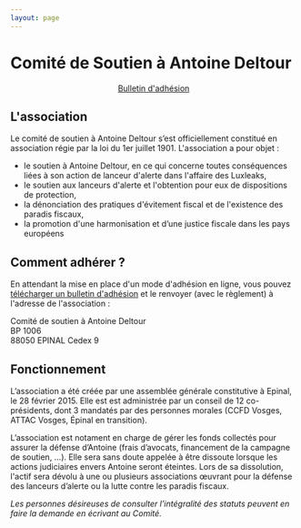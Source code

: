 ```yaml
---
layout: page
---
```

# Comité de Soutien à Antoine&nbsp;Deltour

<p style="text-align: center"><a href="/docs/asso/bulletin-adhesion.pdf"><i class="fa fa-file-pdf-o"></i> <span>Bulletin d'adhésion</span></a></p>

## L'association

Le comité de soutien à Antoine Deltour s’est officiellement constitué en association régie par la loi du 1er juillet 1901. L'association a pour objet :

 - le soutien à Antoine Deltour, en ce qui concerne toutes conséquences liées à son action de lanceur d'alerte dans l'affaire des Luxleaks,
 - le soutien aux lanceurs d'alerte et l'obtention pour eux de dispositions de protection,
 - la dénonciation des pratiques d'évitement fiscal et de l'existence des paradis fiscaux,
 - la promotion d'une harmonisation et d’une justice fiscale dans les pays européens


## Comment adhérer ?

En attendant la mise en place d'un mode d'adhésion en ligne, vous pouvez [télécharger un bulletin d'adhésion](/docs/asso/bulletin-adhesion.pdf) et le renvoyer (avec le règlement) à l'adresse de l'association&nbsp;:

Comité de soutien à Antoine Deltour  
BP 1006  
88050 EPINAL Cedex 9

## Fonctionnement

L’association a été créée par une assemblée générale constitutive à Epinal, le 28 février 2015. Elle est est administrée par un conseil de 12 co-présidents, dont 3 mandatés par des personnes morales (CCFD Vosges, ATTAC Vosges, Épinal en transition).
 
L’association est notament en charge de gérer les fonds collectés pour assurer la défense d’Antoine (frais d’avocats, financement de la campagne de soutien, …). Elle sera sans doute appelée à être dissoute lorsque les actions judiciaires envers Antoine seront éteintes. Lors de sa dissolution, l'actif sera dévolu à une ou plusieurs associations œuvrant pour la défense des lanceurs d’alerte ou la lutte contre les paradis fiscaux.
 
_Les personnes désireuses de consulter l’intégralité des statuts peuvent en faire la demande en écrivant au Comité._
